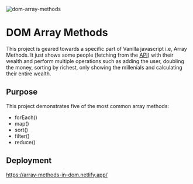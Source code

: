 ![dom-array-methods](https://user-images.githubusercontent.com/74613776/109174130-8ede2180-77aa-11eb-9cf9-92a3a057ac89.PNG)

# DOM Array Methods

This project is geared towards a specific part of Vanilla javascript i.e, Array Methods. It just shows some people (fetching from the [API](https://randomuser.me/)) with their wealth and perform multiple operations such as adding the user, doubling the money, sorting by richest, only showing the millenials and calculating their entire wealth.

## Purpose

This project demonstrates five of the most common array methods:
  
  * forEach()
  * map()
  * sort()
  * filter()
  * reduce()
  
## Deployment

https://array-methods-in-dom.netlify.app/
